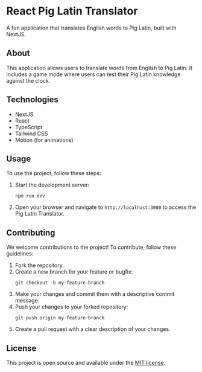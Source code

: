 # React Pig Latin Translator

A fun application that translates English words to Pig Latin, built with NextJS.

## About

This application allows users to translate words from English to Pig Latin. It includes a game mode where users can test their Pig Latin knowledge against the clock.

## Technologies

- NextJS
- React
- TypeScript
- Tailwind CSS
- Motion (for animations)


## Usage

To use the project, follow these steps:

1. Start the development server:
   ```
   npm run dev
   ```
2. Open your browser and navigate to `http://localhost:3000` to access the Pig Latin Translator.

## Contributing

We welcome contributions to the project! To contribute, follow these guidelines:

1. Fork the repository.
2. Create a new branch for your feature or bugfix:
   ```
   git checkout -b my-feature-branch
   ```
3. Make your changes and commit them with a descriptive commit message.
4. Push your changes to your forked repository:
   ```
   git push origin my-feature-branch
   ```
5. Create a pull request with a clear description of your changes.

## License

This project is open source and available under the [MIT license](LICENSE).
